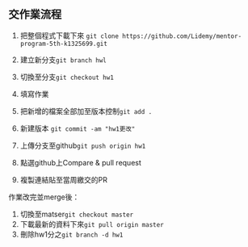 ## 交作業流程

1. 把整個程式下載下來 `git clone https://github.com/Lidemy/mentor-program-5th-k1325699.git`  

2. 建立新分支`git branch hwl`
  
3. 切換至分支`git checkout hw1`

4. 填寫作業

5. 把新增的檔案全部加至版本控制`git add .`

6. 新建版本 `git commit -am "hw1更改"`

7. 上傳分支至github`git push origin hw1`
   
8. 點選github上Compare & pull request

9. 複製連結貼至當周繳交的PR 

作業改完並merge後：

1. 切換至matser`git checkout master`
2. 下載最新的資料下來`git pull origin master`
3. 刪除hw1分之`git branch -d hw1`